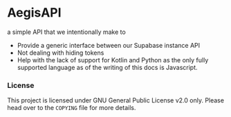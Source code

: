 # AegisAPI
a simple API that we intentionally make to
* Provide a generic interface between our Supabase instance API
* Not dealing with hiding tokens
* Help with the lack of support for Kotlin and Python as the only fully supported language as of the writing of this docs is Javascript.

### License
This project is licensed under GNU General Public License v2.0 only. Please head over to the `COPYING` file for more details.
